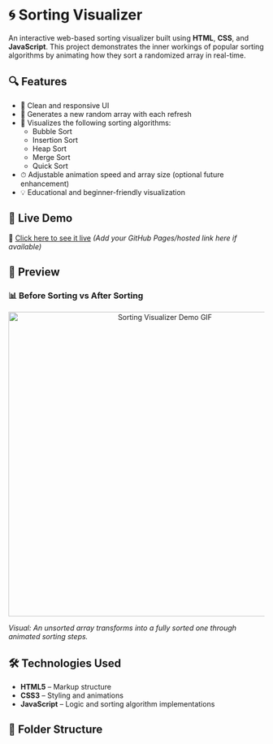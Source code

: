 # 🌀 Sorting Visualizer

An interactive web-based sorting visualizer built using **HTML**, **CSS**, and **JavaScript**. This project demonstrates the inner workings of popular sorting algorithms by animating how they sort a randomized array in real-time.

## 🔍 Features

- 🎨 Clean and responsive UI
- 🔁 Generates a new random array with each refresh
- 🧠 Visualizes the following sorting algorithms:
  - Bubble Sort
  - Insertion Sort
  - Heap Sort
  - Merge Sort
  - Quick Sort
- ⏱ Adjustable animation speed and array size (optional future enhancement)
- 💡 Educational and beginner-friendly visualization

## 🚀 Live Demo

🔗 [Click here to see it live](#) *(Add your GitHub Pages/hosted link here if available)*

## 📸 Preview

### 📊 Before Sorting vs After Sorting

<p align="center">
  <img src="https://media.giphy.com/media/v1.Y2lkPTc5MGI3NjExYjA4MDRyZ2lmZmYwbnNxdnRrbjRibWZ2MHdjMG1ocDZvcXZ0ZW5rYSZlcD12MV9naWZzX3NlYXJjaCZjdD1n/GxJzjDbsGvnDnL2zG4/giphy.gif" alt="Sorting Visualizer Demo GIF" width="600">
</p>

*Visual: An unsorted array transforms into a fully sorted one through animated sorting steps.*

## 🛠️ Technologies Used

- **HTML5** – Markup structure
- **CSS3** – Styling and animations
- **JavaScript** – Logic and sorting algorithm implementations

## 📁 Folder Structure


